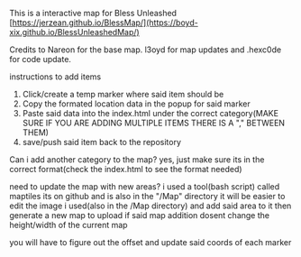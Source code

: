 This is a interactive map for Bless Unleashed
[https://jerzean.github.io/BlessMap/](https://boyd-xix.github.io/BlessUnleashedMap/)

Credits to Nareon for the base map. l3oyd for map updates and .hexc0de for code update.

instructions to add items
1. Click/create a temp marker where said item should be
2. Copy the formated location data in the popup for said marker
3. Paste said data into the index.html under the correct category(MAKE SURE IF YOU ARE ADDING MULTIPLE ITEMS THERE IS A "," BETWEEN THEM)
4. save/push said item back to the repository


Can i add another category to the map? 
yes, just make sure its in the correct format(check the index.html to see the format needed)

need to update the map with new areas?
i used a tool(bash script) called maptiles its on github and is also in the "/Map" directory 
it will be easier to edit the image i used(also in the /Map directory) and add said area to it then generate a new map to upload if said map addition dosent change the height/width of the current map

you will have to figure out the offset and update said coords of each marker
